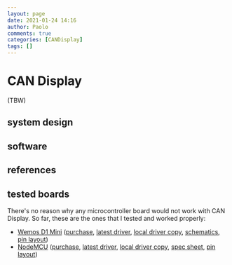 ```yaml
---
layout: page
date: 2021-01-24 14:16
author: Paolo
comments: true
categories: [CANDisplay]
tags: []
---
```

# CAN Display

(TBW)

## system design

## software

## references

## tested boards

There's no reason why any microcontroller board would not work with CAN Display. So far, these are the ones that I tested and worked properly:

* [Wemos D1 Mini](https://www.wemos.cc/en/latest/d1/d1_mini.html#) ([purchase](https://www.amazon.com/KeeYees-ESP8266-ESP-12F-Development-Compatible/dp/B08ZY7Q7TW), [latest driver](https://www.wemos.cc/en/latest/ch340_driver.html), [local driver copy](assets/CH341SER_WIN_3.5.ZIP), [schematics](assets/sch_d1_mini_v4.0.0.pdf), [pin layout](assets/d1_mini_v4.0.0_5_16x9.png))
* [NodeMCU](https://www.nodemcu.com/index_en.html) ([purchase](https://www.amazon.com/AITRIP-NodeMcu-Internet-Development-Micropython/dp/B08B4P9LB7), [latest driver](https://www.silabs.com/developers/usb-to-uart-bridge-vcp-drivers), [local driver copy](assets/CP210x_Universal_Windows_Driver.zip), [spec sheet](assets/ESP8266-NodeMCU-Datasheet.pdf), [pin layout](assets/NodeMCU_schematics.jpg))